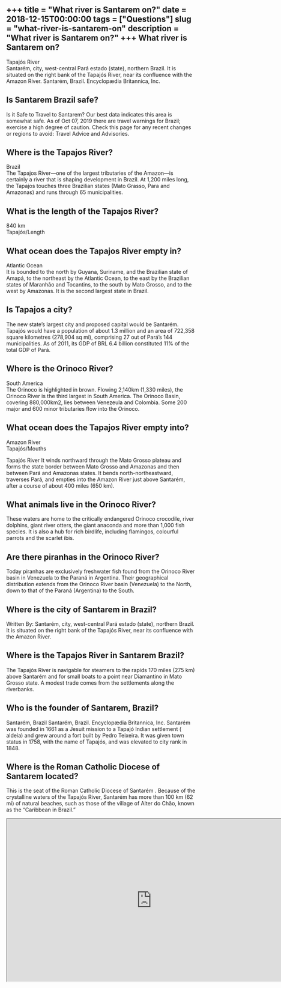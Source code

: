 +++
title = "What river is Santarem on?"
date = 2018-12-15T00:00:00
tags = ["Questions"]
slug = "what-river-is-santarem-on"
description = "What river is Santarem on?"
+++
What river is Santarem on?
--------------------------

Tapajós River  
Santarém, city, west-central Pará estado (state), northern Brazil. It is situated on the right bank of the Tapajós River, near its confluence with the Amazon River. Santarém, Brazil. Encyclopædia Britannica, Inc.

Is Santarem Brazil safe?
------------------------

Is it Safe to Travel to Santarem? Our best data indicates this area is somewhat safe. As of Oct 07, 2019 there are travel warnings for Brazil; exercise a high degree of caution. Check this page for any recent changes or regions to avoid: Travel Advice and Advisories.

Where is the Tapajos River?
---------------------------

Brazil  
The Tapajos River—one of the largest tributaries of the Amazon—is certainly a river that is shaping development in Brazil. At 1,200 miles long, the Tapajos touches three Brazilian states (Mato Grasso, Para and Amazonas) and runs through 65 municipalities.

What is the length of the Tapajos River?
----------------------------------------

840 km  
Tapajós/Length

What ocean does the Tapajos River empty in?
-------------------------------------------

Atlantic Ocean  
It is bounded to the north by Guyana, Suriname, and the Brazilian state of Amapá, to the northeast by the Atlantic Ocean, to the east by the Brazilian states of Maranhão and Tocantins, to the south by Mato Grosso, and to the west by Amazonas. It is the second largest state in Brazil.

Is Tapajos a city?
------------------

The new state’s largest city and proposed capital would be Santarém. Tapajós would have a population of about 1.3 million and an area of 722,358 square kilometres (278,904 sq mi), comprising 27 out of Pará’s 144 municipalities. As of 2011, its GDP of BRL 6.4 billion constituted 11% of the total GDP of Pará.

Where is the Orinoco River?
---------------------------

South America  
The Orinoco is highlighted in brown. Flowing 2,140km (1,330 miles), the Orinoco River is the third largest in South America. The Orinoco Basin, covering 880,000km2, lies between Venezeula and Colombia. Some 200 major and 600 minor tributaries flow into the Orinoco.

What ocean does the Tapajos River empty into?
---------------------------------------------

Amazon River  
Tapajós/Mouths

Tapajós River It winds northward through the Mato Grosso plateau and forms the state border between Mato Grosso and Amazonas and then between Pará and Amazonas states. It bends north-northeastward, traverses Pará, and empties into the Amazon River just above Santarém, after a course of about 400 miles (650 km).

What animals live in the Orinoco River?
---------------------------------------

These waters are home to the critically endangered Orinoco crocodile, river dolphins, giant river otters, the giant anaconda and more than 1,000 fish species. It is also a hub for rich birdlife, including flamingos, colourful parrots and the scarlet ibis.

Are there piranhas in the Orinoco River?
----------------------------------------

Today piranhas are exclusively freshwater fish found from the Orinoco River basin in Venezuela to the Paraná in Argentina. Their geographical distribution extends from the Orinoco River basin (Venezuela) to the North, down to that of the Paraná (Argentina) to the South.

Where is the city of Santarem in Brazil?
----------------------------------------

Written By: Santarém, city, west-central Pará estado (state), northern Brazil. It is situated on the right bank of the Tapajós River, near its confluence with the Amazon River.

Where is the Tapajos River in Santarem Brazil?
----------------------------------------------

The Tapajós River is navigable for steamers to the rapids 170 miles (275 km) above Santarém and for small boats to a point near Diamantino in Mato Grosso state. A modest trade comes from the settlements along the riverbanks.

Who is the founder of Santarem, Brazil?
---------------------------------------

Santarém, Brazil Santarém, Brazil. Encyclopædia Britannica, Inc. Santarém was founded in 1661 as a Jesuit mission to a Tapajó Indian settlement ( aldeia) and grew around a fort built by Pedro Teixeira. It was given town status in 1758, with the name of Tapajós, and was elevated to city rank in 1848.

Where is the Roman Catholic Diocese of Santarem located?
--------------------------------------------------------

This is the seat of the Roman Catholic Diocese of Santarém . Because of the crystalline waters of the Tapajós River, Santarém has more than 100 km (62 mi) of natural beaches, such as those of the village of Alter do Chão, known as the “Caribbean in Brazil.”

<iframe allow="accelerometer; autoplay; clipboard-write; encrypted-media; gyroscope; picture-in-picture" allowfullscreen="" class="__youtube_prefs__  epyt-is-override  no-lazyload" data-no-lazy="1" data-origheight="433" data-origwidth="770" data-skipgform_ajax_framebjll="" height="433" id="_ytid_55238" loading="lazy" src="https://www.youtube.com/embed/XV4pRzrmV9Q?enablejsapi=1&autoplay=0&cc_load_policy=0&cc_lang_pref=&iv_load_policy=1&loop=0&modestbranding=0&rel=1&fs=1&playsinline=0&autohide=2&theme=dark&color=red&controls=1&" title="YouTube player" width="770"></iframe>